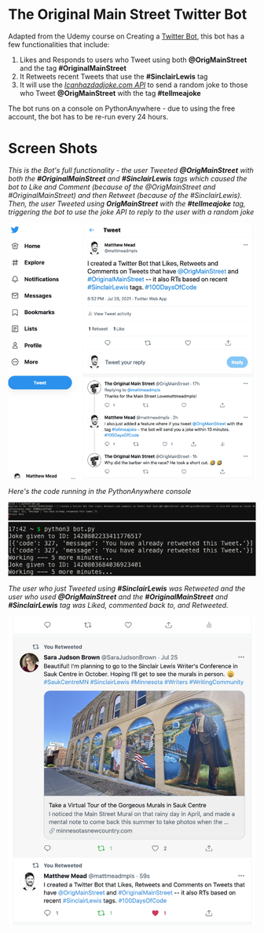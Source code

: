 # The Original Main Street Twitter Bot


Adapted from the Udemy course on Creating a [Twitter Bot](https://www.udemy.com/share/101I4E2@FG5gfWJKcFQMcE5GBXpzRD5HY1diSnA=/), this bot has a few functionalities that include:

1. Likes and Responds to users who Tweet using both **@OrigMainStreet** and the tag **#OriginalMainStreet**
2. It Retweets recent Tweets that use the **#SinclairLewis** tag
3. It will use the [_Icanhazdadjoke.com API_](https://icanhazdadjoke.com/api) to send a random joke to those who Tweet **@OrigMainStreet** with the tag **#tellmeajoke**


The bot runs on a console on PythonAnywhere - due to using the free account, the bot has to be re-run every 24 hours.


# Screen Shots

_This is the Bot's full functionality - the user Tweeted **@OrigMainStreet** with both the **#OriginalMainStreet** and **#SinclairLewis** tags which caused the bot to Like and Comment (because of the @OrigMainStreet and #OriginalMainStreet) and then Retweet (because of the #SinclairLewis). Then, the user Tweeted using **OrigMainStreet** with the **#tellmeajoke** tag, triggering the bot to use the joke API to reply to the user with a random joke_

![Full Functionality - Twitter Bot](./assets/fullFunctionality.png)



_Here's the code running in the PythonAnywhere console_

![Python Anywhere - Twitter Bot Retweet](./assets/twitterBotConsole.png)
![Python Anywhere - Twitter Bot Retweet](./assets/jokeInConsole.png)




_The user who just Tweeted using **#SinclairLewis** was Retweeted and the user who used **@OrigMainStreet** and the **#OriginalMainStreet** and **#SinclairLewis** tag was Liked, commented back to, and Retweeted._

![Twitter Bot Results](./assets/twitterBotResults.png)


